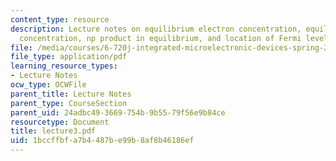 ```yaml
---
content_type: resource
description: Lecture notes on equilibrium electron concentration, equilibrium hole
  concentration, np product in equilibrium, and location of Fermi level.
file: /media/courses/6-720j-integrated-microelectronic-devices-spring-2007/1bccffbfa7b4487be99b8af8b46186ef_lecture3.pdf
file_type: application/pdf
learning_resource_types:
- Lecture Notes
ocw_type: OCWFile
parent_title: Lecture Notes
parent_type: CourseSection
parent_uid: 24adbc49-3669-754b-9b55-79f56e9b84ce
resourcetype: Document
title: lecture3.pdf
uid: 1bccffbf-a7b4-487b-e99b-8af8b46186ef
---
```

